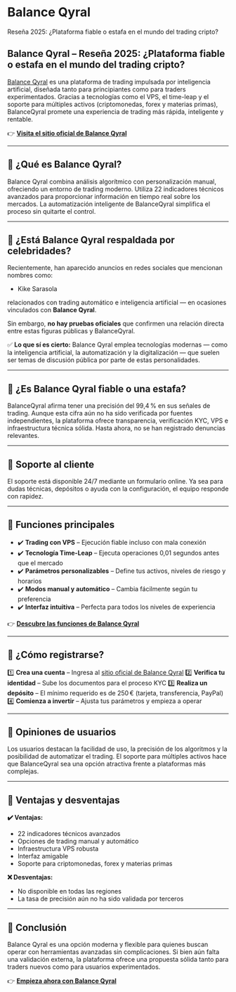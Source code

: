 # Balance Qyral
Reseña 2025: ¿Plataforma fiable o estafa en el mundo del trading cripto?

## Balance Qyral – Reseña 2025: ¿Plataforma fiable o estafa en el mundo del trading cripto?

[Balance Qyral](https://balanceqyral.es) es una plataforma de trading impulsada por inteligencia artificial, diseñada tanto para principiantes como para traders experimentados. Gracias a tecnologías como el VPS, el time-leap y el soporte para múltiples activos (criptomonedas, forex y materias primas), BalanceQyral promete una experiencia de trading más rápida, inteligente y rentable.

👉 **[Visita el sitio oficial de Balance Qyral](https://balanceqyral.es)**

---

## 📌 ¿Qué es Balance Qyral?

Balance Qyral combina análisis algorítmico con personalización manual, ofreciendo un entorno de trading moderno. Utiliza 22 indicadores técnicos avanzados para proporcionar información en tiempo real sobre los mercados. La automatización inteligente de BalanceQyral simplifica el proceso sin quitarte el control.

---

## 📌 ¿Está Balance Qyral respaldada por celebridades?

Recientemente, han aparecido anuncios en redes sociales que mencionan nombres como:

- Kike Sarasola

relacionados con trading automático e inteligencia artificial — en ocasiones vinculados con **Balance Qyral**.

Sin embargo, **no hay pruebas oficiales** que confirmen una relación directa entre estas figuras públicas y BalanceQyral.

✅ **Lo que sí es cierto:** Balance Qyral emplea tecnologías modernas — como la inteligencia artificial, la automatización y la digitalización — que suelen ser temas de discusión pública por parte de estas personalidades.

---

## 📌 ¿Es Balance Qyral fiable o una estafa?

BalanceQyral afirma tener una precisión del 99,4 % en sus señales de trading. Aunque esta cifra aún no ha sido verificada por fuentes independientes, la plataforma ofrece transparencia, verificación KYC, VPS e infraestructura técnica sólida. Hasta ahora, no se han registrado denuncias relevantes.

---

## 📌 Soporte al cliente

El soporte está disponible 24/7 mediante un formulario online. Ya sea para dudas técnicas, depósitos o ayuda con la configuración, el equipo responde con rapidez.

---

## 📌 Funciones principales

- ✔️ **Trading con VPS** – Ejecución fiable incluso con mala conexión
- ✔️ **Tecnología Time-Leap** – Ejecuta operaciones 0,01 segundos antes que el mercado
- ✔️ **Parámetros personalizables** – Define tus activos, niveles de riesgo y horarios
- ✔️ **Modos manual y automático** – Cambia fácilmente según tu preferencia
- ✔️ **Interfaz intuitiva** – Perfecta para todos los niveles de experiencia

👉 **[Descubre las funciones de Balance Qyral](https://balanceqyral.es)**

---

## 📌 ¿Cómo registrarse?

1️⃣ **Crea una cuenta** – Ingresa al [sitio oficial de Balance Qyral](https://balanceqyral.es)
2️⃣ **Verifica tu identidad** – Sube los documentos para el proceso KYC
3️⃣ **Realiza un depósito** – El mínimo requerido es de 250 € (tarjeta, transferencia, PayPal)
4️⃣ **Comienza a invertir** – Ajusta tus parámetros y empieza a operar

---

## 📌 Opiniones de usuarios

Los usuarios destacan la facilidad de uso, la precisión de los algoritmos y la posibilidad de automatizar el trading. El soporte para múltiples activos hace que BalanceQyral sea una opción atractiva frente a plataformas más complejas.

---

## 📌 Ventajas y desventajas

**✔️ Ventajas:**
- 22 indicadores técnicos avanzados
- Opciones de trading manual y automático
- Infraestructura VPS robusta
- Interfaz amigable
- Soporte para criptomonedas, forex y materias primas

**❌ Desventajas:**
- No disponible en todas las regiones
- La tasa de precisión aún no ha sido validada por terceros

---

## 📌 Conclusión

Balance Qyral es una opción moderna y flexible para quienes buscan operar con herramientas avanzadas sin complicaciones. Si bien aún falta una validación externa, la plataforma ofrece una propuesta sólida tanto para traders nuevos como para usuarios experimentados.

👉 **[Empieza ahora con Balance Qyral](https://balanceqyral.es)**
